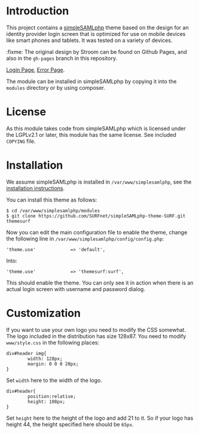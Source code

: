 # Introduction
This project contains a [simpleSAMLphp](http://www.simplesamlphp.org) theme 
based on the design for an identity provider login screen that is optimized 
for use on mobile devices like smart phones and tablets. It was tested on a
variety of devices.

:fixme: The original design by Stroom can be found on Github Pages, and also in the 
`gh-pages` branch in this repository.
 
[Login Page](http://surfnet.github.com/simpleSAMLphp-SURFnet/index.html), 
[Error Page](http://surfnet.github.com/simpleSAMLphp-SURFnet/storing.html).

The module can be installed in simpleSAMLphp by copying it into the `modules` 
directory or by using composer.

# License
As this module takes code from simpleSAMLphp which is licensed under the LGPLv2.1
or later, this module has the same license. See included `COPYING` file.

# Installation
We assume simpleSAMLphp is installed in `/var/www/simplesamlphp`, see the
[installation instructions](https://simplesamlphp.org/docs/stable/simplesamlphp-install).

You can install this theme as follows:

    $ cd /var/www/simplesamlphp/modules
    $ git clone https://github.com/SURFnet/simpleSAMLphp-theme-SURF.git themesurf

Now you can edit the main configuration file to enable the theme, change the
following line in `/var/www/simplesamlphp/config/config.php`:

    'theme.use'             => 'default',

Into:

    'theme.use'             => 'themesurf:surf',

This should enable the theme. You can only see it in action when there is an
actual login screen with username and password dialog.

# Customization
If you want to use your own logo you need to modify the CSS somewhat. The logo 
included in the distribution has size 128x87. You need to modify 
`www/style.css` in the following places:

    div#header img{
            width: 128px;
            margin: 0 0 0 20px;
    }

Set `width` here to the width of the logo.

    div#header{
            position:relative;
            height: 108px;
    }

Set `height` here to the height of the logo and add 21 to it. So if your logo
has height 44, the height specified here should be `65px`.
